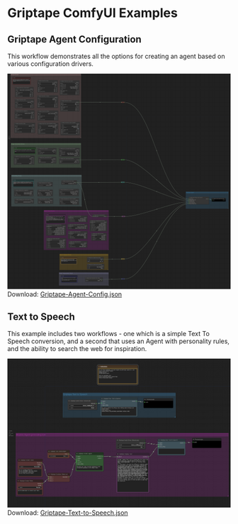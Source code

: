 # Griptape ComfyUI Examples

## Griptape Agent Configuration
This workflow demonstrates all the options for creating an agent based on various configuration drivers.

![Agent Configuration](Griptape-Agent-Config.png)
Download: [Griptape-Agent-Config.json](Griptape-Agent-Config.json)

## Text to Speech
This example includes two workflows - one which is a simple Text To Speech conversion, and a second that uses an Agent with personality rules, and the ability to search the web for inspiration. 

![Text To Speech](Griptape-Text-to-Speech.png)
Download: [Griptape-Text-to-Speech.json](Griptape-Text-to-Speech.json)